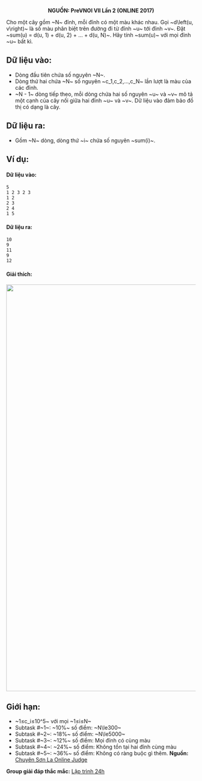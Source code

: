 **<center>NGUỒN: PreVNOI Ⅶ Lần 2 (ONLINE 2017)</center>**
<!--
## <center>Chỗ này xàm xí, bỏ qua</center>
Các bạn thân mến! Khi bước đi trên con đường đời, bạn sẽ gặp rất nhiều người tên Bảo như Gia Bảo, Long Bảo, Thung Bảo,.... Họ có tính cách và độ trẻ trâu khác nhau, nhưng trẻ trâu nhất vẫn là Thành Bảo.

Thành Bảo đang trải qua những ngày tháng đen tối nhất của đời mình. Vốn đã là người mất Lương từ lâu, ngay ngày đầu lớp ~11~, Bảo lại phải nhận hàng loạt tin sét đánh. Không chỉ bị cô giáo miễn nhiệm chức lớp trưởng, mà đau đớn hơn, Bảo còn bị cô thuyên chuyển công tác tới vùng xa xôi hẻo lánh. Thế là Bảo không thể đóng vai sói ca chuyên ngồi cạnh săm soi nhòm ngó bài vở cô bạn Liều Kinh suốt một năm trời. Đến trường đối với cậu ta giờ như một cơn ác mộng, khi  phải chứng kiến một con Rồng Biển hàng ngày bên cạnh chăm sóc cô gái xinh xắn, cung cấp đầy đủ bánh mỳ và sữa. Cảm động trước tình cảm chân thành, cô gái trao lại trái tim và khối óc của mình cho Rồng Biển.

Cay đắng nhìn phân thận người tình một năm sắp lọt vào tay Rồng Biển quái ác, Bảo vùng lên đòi cô chủ nhiệm trả lại chỗ ngồi cũ cho mình. Nhưng để làm được điều đó, Bảo cần phải giải bài toán sau đây. Các bạn hãy giúp Bảo nhé.
## <center>Đây mới là chỗ cần đọc</center>
-->

Cho một cây gồm ~N~ đỉnh, mỗi đỉnh có một màu khác nhau. Gọi ~d\left(u, v\right)~ là số màu phân biệt trên đường đi từ đỉnh ~u~ tới đỉnh ~v~. Đặt ~sum(u) = d(u, 1) + d(u, 2) + … + d(u, N)~. Hãy tính ~sum(u)~ với mọi đỉnh ~u~ bất kì.

## Dữ liệu vào:
- Dòng đầu tiên chứa số nguyên ~N~.
- Dòng thứ hai chứa ~N~ số nguyên ~c_1,c_2,…,c_N~ lần lượt là màu của các đỉnh.
- ~N - 1~ dòng tiếp theo, mỗi dòng chứa hai số nguyên ~u~ và ~v~ mô tả một cạnh của cây nối giữa hai đỉnh ~u~ và ~v~. Dữ liệu vào đảm bảo đồ thị có dạng là cây.

## Dữ liệu ra:
- Gồm ~N~ dòng, dòng thứ ~i~ chứa số nguyên ~sum(i)~.

## Ví dụ:

#### Dữ liệu vào:
```
5
1 2 3 2 3
1 2
2 3
2 4
1 5
```

#### Dữ liệu ra:
```
10
9
11
9
12
```

#### Giải thích:
<center><img src="/images/problems/1074/colorgraph.svg" width=1080></center>

## Giới hạn:
- ~1≤c_i≤10^5~ với mọi ~1≤i≤N~
- Subtask #~1~: ~10\%~ số điểm: ~N\le300~
- Subtask #~2~: ~18\%~ số điểm: ~N\le5000~
- Subtask #~3~: ~12\%~ số điểm: Mọi đỉnh có cùng màu
- Subtask #~4~: ~24\%~ số điểm: Không tồn tại hai đỉnh cùng màu
- Subtask #~5~: ~36\%~ số điểm: Không có ràng buộc gì thêm.
**Nguồn:** [Chuyên Sơn La Online Judge](http://csloj.ddns.net/)

**Group giải đáp thắc mắc:** [Lập trình 24h](https://www.facebook.com/groups/1386904321519984)